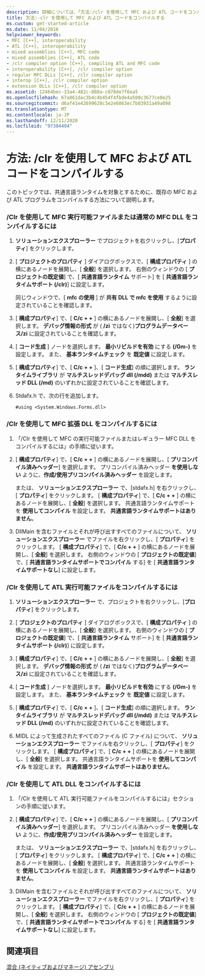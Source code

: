 ```yaml
---
description: 詳細については、「方法:/clr を使用して MFC および ATL コードをコンパイルする」を参照してください。
title: 方法:-clr を使用して MFC および ATL コードをコンパイルする
ms.custom: get-started-article
ms.date: 11/04/2016
helpviewer_keywords:
- MFC [C++], interoperability
- ATL [C++], interoperability
- mixed assemblies [C++], MFC code
- mixed assemblies [C++], ATL code
- /clr compiler option [C++], compiling ATL and MFC code
- interoperability [C++], /clr compiler option
- regular MFC DLLs [C++], /clr compiler option
- interop [C++], /clr compiler option
- extension DLLs [C++], /clr compiler option
ms.assetid: 12464bec-33a4-482c-880a-c078de7f6ea5
ms.openlocfilehash: 67a861dac3b4c4b454f4fbde4a500c3677ce0e25
ms.sourcegitcommit: d6af41e42699628c3e2e6063ec7b03931a49a098
ms.translationtype: MT
ms.contentlocale: ja-JP
ms.lasthandoff: 12/11/2020
ms.locfileid: "97304494"
---
```

# <a name="how-to-compile-mfc-and-atl-code-by-using-clr"></a>方法: /clr を使用して MFC および ATL コードをコンパイルする

このトピックでは、共通言語ランタイムを対象とするために、既存の MFC および ATL プログラムをコンパイルする方法について説明します。

### <a name="to-compile-an-mfc-executable-or-regular-mfc-dll-by-using-clr"></a>/Clr を使用して MFC 実行可能ファイルまたは通常の MFC DLL をコンパイルするには

1. **ソリューションエクスプローラー** でプロジェクトを右クリックし、[**プロパティ**] をクリックします。

1. [ **プロジェクトのプロパティ** ] ダイアログボックスで、[ **構成プロパティ** ] の横にあるノードを展開し、[ **全般**] を選択します。 右側のウィンドウの [ **プロジェクトの既定値**] で、[ **共通言語ランタイム** サポート] を [ **共通言語ランタイムサポート (/clr)**] に設定します。

   同じウィンドウで、[ **mfc の使用** ] が **共有 DLL で mfc を使用** するように設定されていることを確認します。

1. [ **構成プロパティ**] で、[ **C/c + +** ] の横にあるノードを展開し、[ **全般**] を選択します。 **デバッグ情報の形式** が ( **/zi** ではなく)**プログラムデータベース/zi** に設定されていることを確認します。

1. [ **コード生成** ] ノードを選択します。 **最小リビルドを有効** にする **(/Gm-)** を設定します。 また、 **基本ランタイムチェック** を **既定値** に設定します。

1. [ **構成プロパティ**] で、[ **C/c + +** ]、[ **コード生成**] の順に選択します。 **ランタイムライブラリ** が **マルチスレッドデバッグ dll (/mdd)** または **マルチスレッド DLL (/md)** のいずれかに設定されていることを確認します。

1. Stdafx.h で、次の行を追加します。

    ```
    #using <System.Windows.Forms.dll>
    ```

### <a name="to-compile-an-mfc-extension-dll-by-using-clr"></a>/Clr を使用して MFC 拡張 DLL をコンパイルするには

1. 「/Clr を使用して MFC の実行可能ファイルまたはレギュラー MFC DLL をコンパイルするには」の手順に従います。

1. [ **構成プロパティ**] で、[ **C/c + +** ] の横にあるノードを展開し、[ **プリコンパイル済みヘッダー**] を選択します。 プリコンパイル済みヘッダー **を使用しない** ように、**作成/使用プリコンパイル済みヘッダー** を設定します。

   または、 **ソリューションエクスプローラー** で、[stdafx.h] を右クリックし、[ **プロパティ**] をクリックします。 [ **構成プロパティ**] で、[ **C/c + +** ] の横にあるノードを展開し、[ **全般**] を選択します。 共通言語ランタイムサポートを **使用してコンパイル** を設定します。 **共通言語ランタイムサポートはありません**。

1. DllMain を含むファイルとそれが呼び出すすべてのファイルについて、 **ソリューションエクスプローラー** でファイルを右クリックし、[ **プロパティ**] をクリックします。 [ **構成プロパティ**] で、[ **C/c + +** ] の横にあるノードを展開し、[ **全般**] を選択します。 右側のウィンドウの [ **プロジェクトの既定値**] で、[ **共通言語ランタイムサポートでコンパイル** する] を [ **共通言語ランタイムサポートなし**] に設定します。

### <a name="to-compile-an-atl-executable-by-using-clr"></a>/Clr を使用して ATL 実行可能ファイルをコンパイルするには

1. **ソリューションエクスプローラー** で、プロジェクトを右クリックし、[**プロパティ**] をクリックします。

1. [ **プロジェクトのプロパティ** ] ダイアログボックスで、[ **構成プロパティ** ] の横にあるノードを展開し、[ **全般**] を選択します。 右側のウィンドウの [ **プロジェクトの既定値**] で、[ **共通言語ランタイム** サポート] を [ **共通言語ランタイムサポート (/clr)**] に設定します。

1. [ **構成プロパティ**] で、[ **C/c + +** ] の横にあるノードを展開し、[ **全般**] を選択します。 **デバッグ情報の形式** が ( **/zi** ではなく)**プログラムデータベース/zi** に設定されていることを確認します。

1. [ **コード生成** ] ノードを選択します。 **最小リビルドを有効** にする **(/Gm-)** を設定します。 また、 **基本ランタイムチェック** を **既定値** に設定します。

1. [ **構成プロパティ**] で、[ **C/c + +** ]、[ **コード生成**] の順に選択します。 **ランタイムライブラリ** が **マルチスレッドデバッグ dll (/mdd)** または **マルチスレッド DLL (/md)** のいずれかに設定されていることを確認します。

1. MIDL によって生成されたすべてのファイル (C ファイル) について、 **ソリューションエクスプローラー** でファイルを右クリックし、[ **プロパティ**] をクリックします。 [ **構成プロパティ**] で、[ **C/c + +** ] の横にあるノードを展開し、[ **全般**] を選択します。 共通言語ランタイムサポートを **使用してコンパイル** を設定します。 **共通言語ランタイムサポートはありません**。

### <a name="to-compile-an-atl-dll-by-using-clr"></a>/Clr を使用して ATL DLL をコンパイルするには

1. 「/Clr を使用して ATL 実行可能ファイルをコンパイルするには」セクションの手順に従います。

1. [ **構成プロパティ**] で、[ **C/c + +** ] の横にあるノードを展開し、[ **プリコンパイル済みヘッダー**] を選択します。 プリコンパイル済みヘッダー **を使用しない** ように、**作成/使用プリコンパイル済みヘッダー** を設定します。

   または、 **ソリューションエクスプローラー** で、[stdafx.h] を右クリックし、[ **プロパティ**] をクリックします。 [ **構成プロパティ**] で、[ **C/c + +** ] の横にあるノードを展開し、[ **全般**] を選択します。 共通言語ランタイムサポートを **使用してコンパイル** を設定します。 **共通言語ランタイムサポートはありません**。

1. DllMain を含むファイルとそれが呼び出すすべてのファイルについて、 **ソリューションエクスプローラー** でファイルを右クリックし、[ **プロパティ**] をクリックします。 [ **構成プロパティ**] で、[ **C/c + +** ] の横にあるノードを展開し、[ **全般**] を選択します。 右側のウィンドウの [ **プロジェクトの既定値**] で、[ **共通言語ランタイムサポートでコンパイル** する] を [ **共通言語ランタイムサポートなし**] に設定します。

## <a name="see-also"></a>関連項目

[混合 (ネイティブおよびマネージ) アセンブリ](../dotnet/mixed-native-and-managed-assemblies.md)
